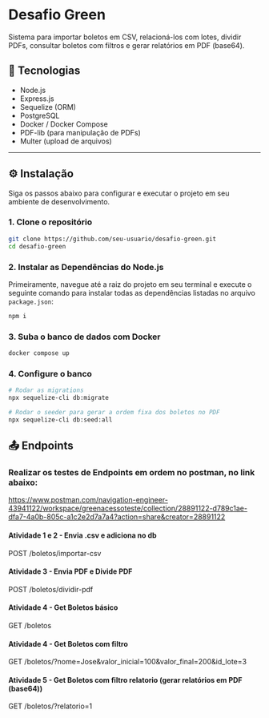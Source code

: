 # Desafio Green

Sistema para importar boletos em CSV, relacioná-los com lotes, dividir PDFs, consultar boletos com filtros e gerar relatórios em PDF (base64).

## 🚀 Tecnologias

- Node.js
- Express.js
- Sequelize (ORM)
- PostgreSQL
- Docker / Docker Compose
- PDF-lib (para manipulação de PDFs)
- Multer (upload de arquivos)

---

## ⚙️ Instalação

Siga os passos abaixo para configurar e executar o projeto em seu ambiente de desenvolvimento.

### 1. Clone o repositório

```bash
git clone https://github.com/seu-usuario/desafio-green.git
cd desafio-green
```
### 2. Instalar as Dependências do Node.js

Primeiramente, navegue até a raiz do projeto em seu terminal e execute o seguinte comando para instalar todas as dependências listadas no arquivo `package.json`:

```bash
npm i
```
### 3. Suba o banco de dados com Docker
```bash
docker compose up
```
### 4. Configure o banco
```bash
# Rodar as migrations
npx sequelize-cli db:migrate

# Rodar o seeder para gerar a ordem fixa dos boletos no PDF
npx sequelize-cli db:seed:all
```
## 📤 Endpoints
### Realizar os testes de Endpoints em ordem no postman, no link abaixo:
https://www.postman.com/navigation-engineer-43941122/workspace/greenacessoteste/collection/28891122-d789c1ae-dfa7-4a0b-805c-a1c2e2d7a7a4?action=share&creator=28891122

#### Atividade 1 e 2 - Envia .csv e adiciona no db
POST /boletos/importar-csv
#### Atividade 3 - Envia PDF e Divide PDF
POST /boletos/dividir-pdf
#### Atividade 4 - Get Boletos básico
GET /boletos
#### Atividade 4 - Get Boletos com filtro
GET /boletos/?nome=Jose&valor_inicial=100&valor_final=200&id_lote=3
#### Atividade 5 - Get Boletos com filtro relatorio (gerar relatórios em PDF (base64))
GET /boletos/?relatorio=1
